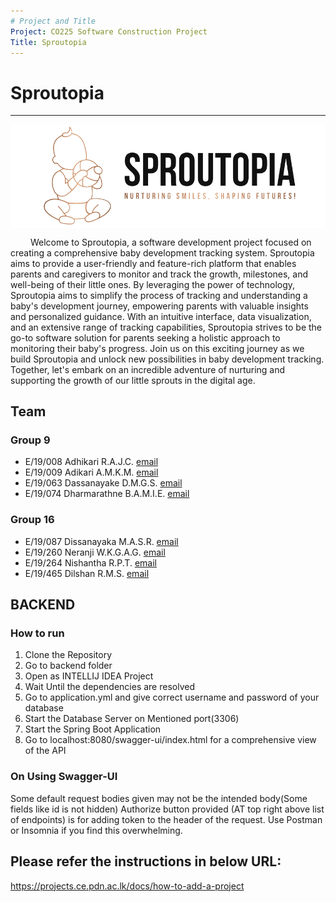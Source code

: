 ```yaml
---
# Project and Title
Project: CO225 Software Construction Project
Title: Sproutopia
---
```

# Sproutopia
---
<p align="center"><img align="center" alt="GIF" src="Front-End/src/assets/Sproutopia_navbar_logo.png"></p>
&emsp;&emsp; Welcome to Sproutopia, a software development project focused on creating a comprehensive baby development tracking system. Sproutopia aims to provide a user-friendly and feature-rich platform that enables parents and caregivers to monitor and track the growth, milestones, and well-being of their little ones. By leveraging the power of technology, Sproutopia aims to simplify the process of tracking and understanding a baby's development journey, empowering parents with valuable insights and personalized guidance. With an intuitive interface, data visualization, and an extensive range of tracking capabilities, Sproutopia strives to be the go-to software solution for parents seeking a holistic approach to monitoring their baby's progress. Join us on this exciting journey as we build Sproutopia and unlock new possibilities in baby development tracking. Together, let's embark on an incredible adventure of nurturing and supporting the growth of our little sprouts in the digital age.

## Team
### Group 9

-  E/19/008 Adhikari R.A.J.C. [email](mailto:e19008@eng.pdn.ac.lk)
-  E/19/009 Adikari A.M.K.M. [email](mailto:e19009@eng.pdn.ac.lk)
-  E/19/063 Dassanayake D.M.G.S. [email](mailto:e19063@eng.pdn.ac.lk)
-  E/19/074 Dharmarathne B.A.M.I.E. [email](mailto:e19074@eng.pdn.ac.lk)

### Group 16

-  E/19/087 Dissanayaka M.A.S.R. [email](mailto:e19087@eng.pdn.ac.lk)
-  E/19/260 Neranji W.K.G.A.G. [email](mailto:e19260@eng.pdn.ac.lk)
-  E/19/264 Nishantha R.P.T. [email](mailto:e19264@eng.pdn.ac.lk)
-  E/19/465 Dilshan R.M.S. [email](mailto:e19465@eng.pdn.ac.lk)
  
## BACKEND
### How to run
1. Clone the Repository
2. Go to backend folder
3. Open as INTELLIJ IDEA Project
4. Wait Until the dependencies are resolved
5. Go to application.yml and give correct username and password of your database
6. Start the Database Server on Mentioned port(3306)
7. Start the Spring Boot Application
8. Go to localhost:8080/swagger-ui/index.html for a comprehensive view of the API

### On Using Swagger-UI
Some default request bodies given may not be the intended body(Some fields like id is not hidden)
Authorize button provided (AT top right above list of endpoints) is for adding token to the header of the request.
Use Postman or Insomnia if you find this overwhelming.



   
## Please refer the instructions in below URL:

https://projects.ce.pdn.ac.lk/docs/how-to-add-a-project
